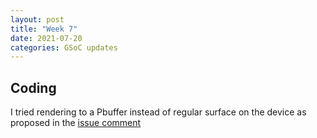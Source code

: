 ```yaml
---
layout: post
title: "Week 7"
date: 2021-07-20
categories: GSoC updates
---
```


## Coding
I tried rendering to a Pbuffer instead of regular surface on the device as proposed in the [issue comment](https://forums.imgtec.com/t/sgx530-argb8888-support/3403/5?u=jduchniewicz)
